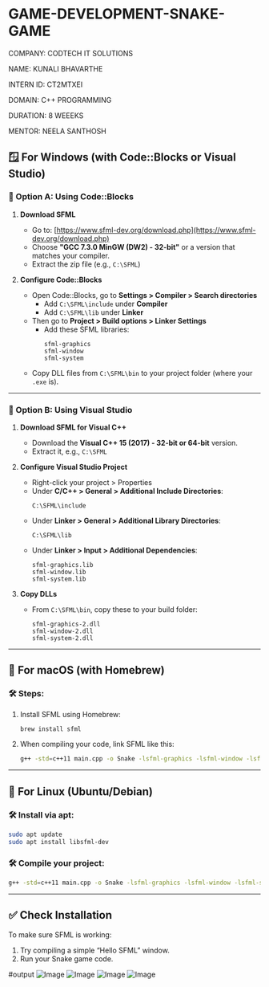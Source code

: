 # GAME-DEVELOPMENT-SNAKE-GAME

COMPANY: CODTECH IT SOLUTIONS

NAME: KUNALI BHAVARTHE

INTERN ID: CT2MTXEI

DOMAIN: C++ PROGRAMMING

DURATION: 8 WEEEKS

MENTOR: NEELA SANTHOSH

## 🪟 For Windows (with Code::Blocks or Visual Studio)

### 🔧 Option A: Using Code::Blocks

1. **Download SFML**
   - Go to: [https://www.sfml-dev.org/download.php](https://www.sfml-dev.org/download.php)
   - Choose **"GCC 7.3.0 MinGW (DW2) - 32-bit"** or a version that matches your compiler.
   - Extract the zip file (e.g., `C:\SFML`)

2. **Configure Code::Blocks**
   - Open Code::Blocks, go to **Settings > Compiler > Search directories**
     - Add `C:\SFML\include` under **Compiler**
     - Add `C:\SFML\lib` under **Linker**
   - Then go to **Project > Build options > Linker Settings**
     - Add these SFML libraries:
       ```
       sfml-graphics
       sfml-window
       sfml-system
       ```
   - Copy DLL files from `C:\SFML\bin` to your project folder (where your `.exe` is).

---

### 🔧 Option B: Using Visual Studio

1. **Download SFML for Visual C++**
   - Download the **Visual C++ 15 (2017) - 32-bit or 64-bit** version.
   - Extract it, e.g., `C:\SFML`

2. **Configure Visual Studio Project**
   - Right-click your project > Properties
   - Under **C/C++ > General > Additional Include Directories**:
     ```
     C:\SFML\include
     ```
   - Under **Linker > General > Additional Library Directories**:
     ```
     C:\SFML\lib
     ```
   - Under **Linker > Input > Additional Dependencies**:
     ```
     sfml-graphics.lib
     sfml-window.lib
     sfml-system.lib
     ```

3. **Copy DLLs**
   - From `C:\SFML\bin`, copy these to your build folder:
     ```
     sfml-graphics-2.dll
     sfml-window-2.dll
     sfml-system-2.dll
     ```

---

## 🍎 For macOS (with Homebrew)

### 🛠️ Steps:

1. Install SFML using Homebrew:
   ```bash
   brew install sfml
   ```

2. When compiling your code, link SFML like this:
   ```bash
   g++ -std=c++11 main.cpp -o Snake -lsfml-graphics -lsfml-window -lsfml-system
   ```

---

## 🐧 For Linux (Ubuntu/Debian)

### 🛠️ Install via apt:
```bash
sudo apt update
sudo apt install libsfml-dev
```

### 🛠️ Compile your project:
```bash
g++ -std=c++11 main.cpp -o Snake -lsfml-graphics -lsfml-window -lsfml-system
```

---

## ✅ Check Installation

To make sure SFML is working:
1. Try compiling a simple “Hello SFML” window.
2. Run your Snake game code.



#output
![Image](https://github.com/user-attachments/assets/8b589d99-13d1-46a2-9e75-f113646d3be6)
![Image](https://github.com/user-attachments/assets/5ce3c612-777d-420c-b836-8d7792a43b95)
![Image](https://github.com/user-attachments/assets/ab2173f2-52ce-41f6-bee3-8090627cb59e)
![Image](https://github.com/user-attachments/assets/ed04e5cc-26c1-4f66-acd0-9df25a9ed4dd)
